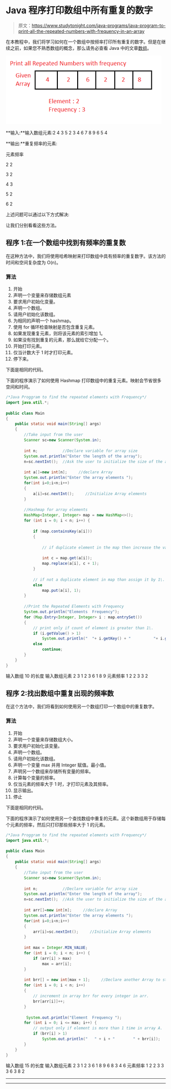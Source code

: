 # Java 程序打印数组中所有重复的数字

> 原文：<https://www.studytonight.com/java-programs/java-program-to-print-all-the-repeated-numbers-with-frequency-in-an-array>

在本教程中，我们将学习如何在一个数组中按频率打印所有重复的数字。但是在继续之前，如果您不熟悉数组的概念，那么请务必查看 Java 中的文章[数组](https://www.studytonight.com/java/array.php)。

![](img/8cabb711d9e31b96cf81b25954804562.png)

**输入:**输入数组元素:2 4 3 5 2 3 4 6 7 8 9 6 5 4

**输出:**重复频率的元素:

元素频率

2 2

3 2

4 3

5 2

6 2

上述问题可以通过以下方式解决:

让我们分别看看这些方法。

## 程序 1:在一个数组中找到有频率的重复数

在这种方法中，我们将使用哈希映射来打印数组中具有频率的重复数字。该方法的时间和空间复杂度为 O(n)。

### 算法

1.  开始
2.  声明一个变量来存储数组元素
3.  要求用户初始化变量。
4.  声明一个数组。
5.  请用户初始化该数组。
6.  为相同的声明一个 hashmap。
7.  使用 for 循环检查映射是否包含重复元素。
8.  如果发现重复元素，则将该元素的索引增加 1。
9.  如果没有找到重复的元素，那么就给它分配一个。
10.  开始打印元素。
11.  仅当计数大于 1 时才打印元素。
12.  停下来。

下面是相同的代码。

下面的程序演示了如何使用 Hashmap 打印数组中的重复元素。映射会节省很多空间和时间。

```java
/*Java Proggram to find the repeated elements with Frequency*/
import java.util.*; 

public class Main
{ 
    public static void main(String[] args) 
    { 
        //Take input from the user
        Scanner sc=new Scanner(System.in);

        int n;           //Declare variable for array size 
        System.out.println("Enter the length of the array");
        n=sc.nextInt();  //Ask the user to initialize the size of the array

        int a[]=new int[n];     //declare Array
        System.out.println("Enter the array elements ");
        for(int i=0;i<n;i++)
        {
            a[i]=sc.nextInt();     //Initialize Array elements
        }

        //Hashmap for array elements
        HashMap<Integer, Integer> map = new HashMap<>(); 
        for (int i = 0; i < n; i++) { 

            if (map.containsKey(a[i])) 
            { 

                // if duplicate element in the map then increase the value of element at index by 1 

                int c = map.get(a[i]); 
                map.replace(a[i], c + 1); 
            } 

            // if not a duplicate element in map than assign it by 1\. 
            else
                map.put(a[i], 1); 
        } 

        //Print the Repeated Elements with Frequency
        System.out.println("Elements  Frequency");
        for (Map.Entry<Integer, Integer> i : map.entrySet()) 
        { 
            // print only if count of element is greater than 1\. 
            if (i.getValue() > 1) 
                System.out.println("  "+ i.getKey() + "          "+ i.getValue()); 
            else
                continue; 
        } 
    } 
}
```

输入数组 10 的长度
输入数组元素 2 3 1 2 3 6 1 8 9
元素频率
1 2
2 3
3 2

## 程序 2:找出数组中重复出现的频率数

在这个方法中，我们将看到如何使用另一个数组打印一个数组中的重复数字。

### 算法

1.  开始
2.  声明一个变量来存储数组大小。
3.  要求用户初始化该变量。
4.  声明一个数组。
5.  请用户初始化该数组。
6.  声明一个变量 max 并用 Integer 赋值。最小值。
7.  声明另一个数组来存储所有变量的频率。
8.  计算每个变量的频率。
9.  仅当元素的频率大于 1 时，才打印元素及其频率。
10.  显示输出。
11.  停止

下面是相同的代码。

下面的程序演示了如何使用另一个查找数组中重复的元素。这个新数组用于存储每个元素的频率，然后只打印那些频率大于 1 的元素。

```java
/*Java Proggram to find the repeated elements with Frequency*/
import java.util.*; 

public class Main
{ 
    public static void main(String[] args) 
    { 
        //Take input from the user
        Scanner sc=new Scanner(System.in);

        int n;           //Declare variable for array size 
        System.out.println("Enter the length of the array");
        n=sc.nextInt();  //Ask the user to initialize the size of the array

        int arr[]=new int[n];     //declare Array
        System.out.println("Enter the array elements ");
        for(int i=0;i<n;i++)
        {
            arr[i]=sc.nextInt();     //Initialize Array elements
        }

        int max = Integer.MIN_VALUE; 
        for (int i = 0; i < n; i++) { 
            if (arr[i] > max) 
                max = arr[i]; 
        } 

        int brr[] = new int[max + 1];     //Declare another Array to store the frequency
        for (int i = 0; i < n; i++) 
        { 
            // increment in array brr for every integer in arr. 
            brr[arr[i]]++; 
        } 

         System.out.println("Element  Frequency ");
        for (int i = 0; i <= max; i++) { 
            // output only if element is more than 1 time in array A. 
            if (brr[i] > 1) 
                System.out.println("   " + i + "        " + brr[i]); 
        } 
    } 
}
```

输入数组 15 的长度
输入数组元素 2 3 1 2 3 6 1 8 9 6 8 3 4 6
元素频率
1 2
2 3
3 3
6 3
8 2

* * *

* * *